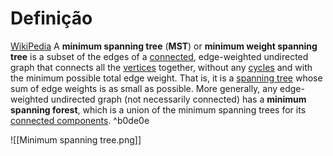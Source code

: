 # Definição

[WikiPedia](https://en.wikipedia.org/wiki/Minimum_spanning_tree)
A **minimum spanning tree** (**MST**) or **minimum weight spanning tree** is a subset of the edges of a [connected](https://en.wikipedia.org/wiki/Connected_graph "Connected graph"), edge-weighted undirected graph that connects all the [vertices](https://en.wikipedia.org/wiki/Vertex_(graph_theory) "Vertex (graph theory)") together, without any [cycles](https://en.wikipedia.org/wiki/Cycle_(graph_theory) "Cycle (graph theory)") and with the minimum possible total edge weight. That is, it is a [spanning tree](https://en.wikipedia.org/wiki/Spanning_tree "Spanning tree") whose sum of edge weights is as small as possible. More generally, any edge-weighted undirected graph (not necessarily connected) has a **minimum spanning forest**, which is a union of the minimum spanning trees for its [connected components](https://en.wikipedia.org/wiki/Connected_component_(graph_theory) "Connected component (graph theory)"). ^b0de0e

![[Minimum spanning tree.png]]
